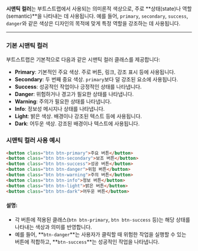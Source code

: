 **시맨틱 컬러**는 부트스트랩에서 사용되는 의미론적 색상으로, 주로 **상태(state)나 역할(semantic)**을 나타내는 데 사용됩니다. 예를 들어, `primary`, `secondary`, `success`, `danger`와 같은 색상은 디자인의 목적에 맞게 특정 역할을 강조하는 데 사용됩니다.

---

### 기본 시맨틱 컬러

부트스트랩은 기본적으로 다음과 같은 시맨틱 컬러 클래스를 제공합니다:

- **Primary**: 기본적인 주요 색상. 주로 버튼, 링크, 강조 표시 등에 사용됩니다.
- **Secondary**: 두 번째 중요 색상. `primary`보다 덜 강조된 요소에 사용됩니다.
- **Success**: 성공적인 작업이나 긍정적인 상태를 나타냅니다.
- **Danger**: 위험하거나 경고가 필요한 상태를 나타냅니다.
- **Warning**: 주의가 필요한 상태를 나타냅니다.
- **Info**: 정보성 메시지나 상태를 나타냅니다.
- **Light**: 밝은 색상. 배경이나 강조된 텍스트 등에 사용됩니다.
- **Dark**: 어두운 색상. 강조된 배경이나 텍스트에 사용됩니다.

### 시맨틱 컬러 사용 예시

```html
<button class="btn btn-primary">주요 버튼</button>
<button class="btn btn-secondary">보조 버튼</button>
<button class="btn btn-success">성공 버튼</button>
<button class="btn btn-danger">위험 버튼</button>
<button class="btn btn-warning">주의 버튼</button>
<button class="btn btn-info">정보 버튼</button>
<button class="btn btn-light">밝은 버튼</button>
<button class="btn btn-dark">어두운 버튼</button>
```

#### 설명:

- 각 버튼에 적용된 클래스(`btn btn-primary`, `btn btn-success` 등)는 해당 상태를 나타내는 색상과 의미를 반영합니다.
- 예를 들어, **`btn-danger`**는 사용자가 클릭할 때 위험한 작업을 실행할 수 있는 버튼에 적합하고, **`btn-success`**는 성공적인 작업을 나타냅니다.
